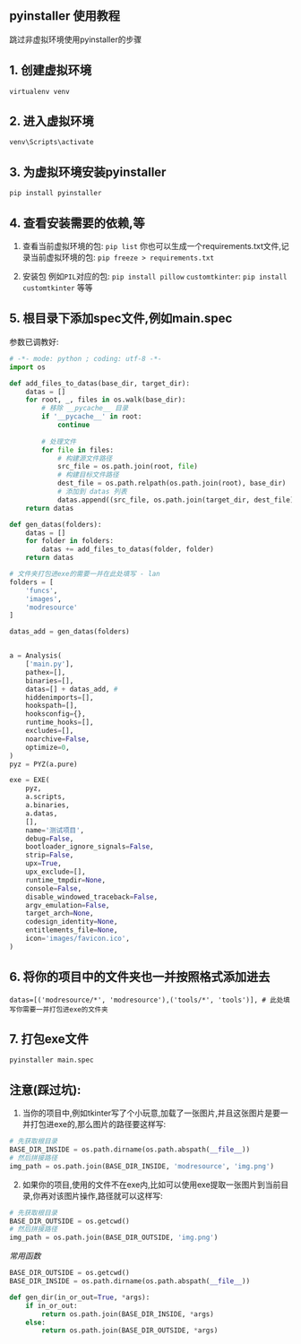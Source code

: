 ## pyinstaller 使用教程

跳过非虚拟环境使用pyinstaller的步骤

## 1. 创建虚拟环境

`virtualenv venv`


## 2. 进入虚拟环境

`venv\Scripts\activate`


## 3. 为虚拟环境安装pyinstaller

`pip install pyinstaller`

## 4. 查看安装需要的依赖,等 

1. 查看当前虚拟环境的包:
`pip list`
你也可以生成一个requirements.txt文件,记录当前虚拟环境的包:
`pip freeze > requirements.txt`

2. 安装包
例如`PIL`对应的包: `pip install pillow`
`customtkinter`: `pip install customtkinter`
等等

## 5. 根目录下添加spec文件,例如main.spec

参数已调教好:

```python
# -*- mode: python ; coding: utf-8 -*-
import os

def add_files_to_datas(base_dir, target_dir):
    datas = []
    for root, _, files in os.walk(base_dir):
        # 移除 __pycache__ 目录
        if '__pycache__' in root:
            continue
        
        # 处理文件
        for file in files:
            # 构建源文件路径
            src_file = os.path.join(root, file)
            # 构建目标文件路径
            dest_file = os.path.relpath(os.path.join(root), base_dir)
            # 添加到 datas 列表
            datas.append((src_file, os.path.join(target_dir, dest_file)))
    return datas

def gen_datas(folders):
    datas = []
    for folder in folders:
        datas += add_files_to_datas(folder, folder)
    return datas

# 文件夹打包进exe的需要一并在此处填写 - lan
folders = [
    'funcs',
    'images',
    'modresource'
]

datas_add = gen_datas(folders)


a = Analysis(
    ['main.py'],
    pathex=[],
    binaries=[],
    datas=[] + datas_add, # 
    hiddenimports=[],
    hookspath=[],
    hooksconfig={},
    runtime_hooks=[],
    excludes=[],
    noarchive=False,
    optimize=0,
)
pyz = PYZ(a.pure)

exe = EXE(
    pyz,
    a.scripts,
    a.binaries,
    a.datas,
    [],
    name='测试项目',
    debug=False,
    bootloader_ignore_signals=False,
    strip=False,
    upx=True,
    upx_exclude=[],
    runtime_tmpdir=None,
    console=False,
    disable_windowed_traceback=False,
    argv_emulation=False,
    target_arch=None,
    codesign_identity=None,
    entitlements_file=None,
    icon='images/favicon.ico',
)

```

## 6. 将你的项目中的文件夹也一并按照格式添加进去

`datas=[('modresource/*', 'modresource'),('tools/*', 'tools')], # 此处填写你需要一并打包进exe的文件夹`

## 7. 打包exe文件

`pyinstaller main.spec`


## 注意(踩过坑):

1. 当你的项目中,例如tkinter写了个小玩意,加载了一张图片,并且这张图片是要一并打包进exe的,那么图片的路径要这样写:

```python
# 先获取根目录
BASE_DIR_INSIDE = os.path.dirname(os.path.abspath(__file__))
# 然后拼接路径
img_path = os.path.join(BASE_DIR_INSIDE, 'modresource', 'img.png')
```

2. 如果你的项目,使用的文件不在exe内,比如可以使用exe提取一张图片到当前目录,你再对该图片操作,路径就可以这样写:

```python
# 先获取根目录
BASE_DIR_OUTSIDE = os.getcwd()
# 然后拼接路径
img_path = os.path.join(BASE_DIR_OUTSIDE, 'img.png')
```

*常用函数*

```python
BASE_DIR_OUTSIDE = os.getcwd()
BASE_DIR_INSIDE = os.path.dirname(os.path.abspath(__file__))

def gen_dir(in_or_out=True, *args):
    if in_or_out:
        return os.path.join(BASE_DIR_INSIDE, *args)
    else:
        return os.path.join(BASE_DIR_OUTSIDE, *args)

```